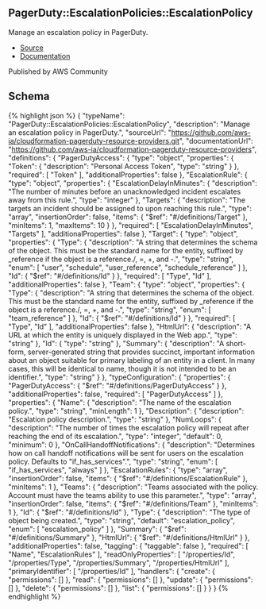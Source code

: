 
## PagerDuty::EscalationPolicies::EscalationPolicy

Manage an escalation policy in PagerDuty.

- [Source](https:&#x2F;&#x2F;github.com&#x2F;aws-ia&#x2F;cloudformation-pagerduty-resource-providers.git) 
- [Documentation]()

Published by AWS Community

## Schema
{% highlight json %}
{
    "typeName": "PagerDuty::EscalationPolicies::EscalationPolicy",
    "description": "Manage an escalation policy in PagerDuty.",
    "sourceUrl": "https://github.com/aws-ia/cloudformation-pagerduty-resource-providers.git",
    "documentationUrl": "https://github.com/aws-ia/cloudformation-pagerduty-resource-providers",
    "definitions": {
        "PagerDutyAccess": {
            "type": "object",
            "properties": {
                "Token": {
                    "description": "Personal Access Token",
                    "type": "string"
                }
            },
            "required": [
                "Token"
            ],
            "additionalProperties": false
        },
        "EscalationRule": {
            "type": "object",
            "properties": {
                "EscalationDelayInMinutes": {
                    "description": "The number of minutes before an unacknowledged incident escalates away from this rule.",
                    "type": "integer"
                },
                "Targets": {
                    "description": "The targets an incident should be assigned to upon reaching this rule.",
                    "type": "array",
                    "insertionOrder": false,
                    "items": {
                        "$ref": "#/definitions/Target"
                    },
                    "minItems": 1,
                    "maxItems": 10
                }
            },
            "required": [
                "EscalationDelayInMinutes",
                "Targets"
            ],
            "additionalProperties": false
        },
        "Target": {
            "type": "object",
            "properties": {
                "Type": {
                    "description": "A string that determines the schema of the object. This must be the standard name for the entity, suffixed by _reference if the object is a reference./, =, +, and -.",
                    "type": "string",
                    "enum": [
                        "user",
                        "schedule",
                        "user_reference",
                        "schedule_reference"
                    ]
                },
                "Id": {
                    "$ref": "#/definitions/Id"
                }
            },
            "required": [
                "Type",
                "Id"
            ],
            "additionalProperties": false
        },
        "Team": {
            "type": "object",
            "properties": {
                "Type": {
                    "description": "A string that determines the schema of the object. This must be the standard name for the entity, suffixed by _reference if the object is a reference./, =, +, and -.",
                    "type": "string",
                    "enum": [
                        "team_reference"
                    ]
                },
                "Id": {
                    "$ref": "#/definitions/Id"
                }
            },
            "required": [
                "Type",
                "Id"
            ],
            "additionalProperties": false
        },
        "HtmlUrl": {
            "description": "A URL at which the entity is uniquely displayed in the Web app.",
            "type": "string"
        },
        "Id": {
            "type": "string"
        },
        "Summary": {
            "description": "A short-form, server-generated string that provides succinct, important information about an object suitable for primary labeling of an entity in a client. In many cases, this will be identical to name, though it is not intended to be an identifier.",
            "type": "string"
        }
    },
    "typeConfiguration": {
        "properties": {
            "PagerDutyAccess": {
                "$ref": "#/definitions/PagerDutyAccess"
            }
        },
        "additionalProperties": false,
        "required": [
            "PagerDutyAccess"
        ]
    },
    "properties": {
        "Name": {
            "description": "The name of the escalation policy.",
            "type": "string",
            "minLength": 1
        },
        "Description": {
            "description": "Escalation policy description.",
            "type": "string"
        },
        "NumLoops": {
            "description": "The number of times the escalation policy will repeat after reaching the end of its escalation.",
            "type": "integer",
            "default": 0,
            "minimum": 0
        },
        "OnCallHandoffNotifications": {
            "description": "Determines how on call handoff notifications will be sent for users on the escalation policy. Defaults to \"if_has_services\".",
            "type": "string",
            "enum": [
                "if_has_services",
                "always"
            ]
        },
        "EscalationRules": {
            "type": "array",
            "insertionOrder": false,
            "items": {
                "$ref": "#/definitions/EscalationRule"
            },
            "minItems": 1
        },
        "Teams": {
            "description": "Teams associated with the policy. Account must have the teams ability to use this parameter.",
            "type": "array",
            "insertionOrder": false,
            "items": {
                "$ref": "#/definitions/Team"
            },
            "minItems": 1
        },
        "Id": {
            "$ref": "#/definitions/Id"
        },
        "Type": {
            "description": "The type of object being created.",
            "type": "string",
            "default": "escalation_policy",
            "enum": [
                "escalation_policy"
            ]
        },
        "Summary": {
            "$ref": "#/definitions/Summary"
        },
        "HtmlUrl": {
            "$ref": "#/definitions/HtmlUrl"
        }
    },
    "additionalProperties": false,
    "tagging": {
        "taggable": false
    },
    "required": [
        "Name",
        "EscalationRules"
    ],
    "readOnlyProperties": [
        "/properties/Id",
        "/properties/Type",
        "/properties/Summary",
        "/properties/HtmlUrl"
    ],
    "primaryIdentifier": [
        "/properties/Id"
    ],
    "handlers": {
        "create": {
            "permissions": []
        },
        "read": {
            "permissions": []
        },
        "update": {
            "permissions": []
        },
        "delete": {
            "permissions": []
        },
        "list": {
            "permissions": []
        }
    }
}
{% endhighlight %}

